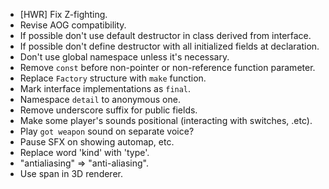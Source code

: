 - [HWR] Fix Z-fighting.
- Revise AOG compatibility.
- If possible don't use default destructor in class derived from interface.
- If possible don't define destructor with all initialized fields at declaration.
- Don't use global namespace unless it's necessary.
- Remove `const` before non-pointer or non-reference function parameter.
- Replace `Factory` structure with `make` function.
- Mark interface implementations as `final`.
- Namespace `detail` to anonymous one.
- Remove underscore suffix for public fields.
- Make some player's sounds positional (interacting with switches, .etc).
- Play `got weapon` sound on separate voice?
- Pause SFX on showing automap, etc.
- Replace word 'kind' with 'type'.
- "antialiasing" => "anti-aliasing".
- Use span in 3D renderer.
